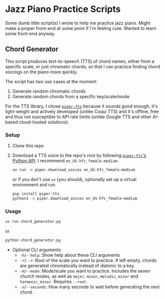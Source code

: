 # Jazz Piano Practice Scripts

Some dumb little script(s) I wrote to help me practice jazz piano.
Might make a proper front-end at some point if I'm feeling cute.
Wanted to learn some front-end anyway.

## Chord Generator

This script produces text-to-speech (TTS) of chord names, either from a specific
scale, or just chromatic chords, so that I can practice finding chord voicings
on the piano more quickly.

The script has two use cases at the moment:

1. Generate random chromatic chords
2. Generate random chords from a specific key/scale/mode

For the TTS library, I chose [`piper-tts`](https://github.com/OHF-Voice/piper1-gpl)
because it sounds good enough, it's light-weight and actively developed
(unlike Coqui TTS) and it's offline, free and thus not susceptible to API rate limits
(unlike Google TTS and other AI-based cloud-hosted solutions).

### Setup

1. Clone this repo
2. Download a TTS voice to the repo's root by following [`piper-tts`'s Python API](https://github.com/OHF-Voice/piper1-gpl/blob/main/docs/API_PYTHON.md). I recommend `en_US-hfc_female-medium`:

   ```bash
   uv run -m piper.download_voices en_US-hfc_female-medium
   ```

   or if you don't use `uv` (you should), optionally set up a virtual
   environment and run

   ```bash
   pip install piper-tts
   python3 -m piper.download_voices en_US-hfc_female-medium
   ```

### Usage

```bash
uv run chord_generator.py
```

or

```bash
python chord_generator.py
```

- Optional CLI arguments
  - `-h`/`--help`: Show help about these CLI arguments
  - `-r`/`--r`: Root of the scale you want to practice. If left empty, chords
    are generated chromatically instead of diatonic to a key.
  - `-m`/`--mode`: Mode/scale you want to practice. Includes the seven
    church modes, as well as `major`, `minor`, `melodic_minor` and `harmonic_minor`.
    Requires `--root`.
  - `-s`/`--seconds`: How many seconds to wait before generating the next chord.
